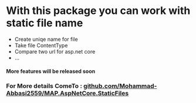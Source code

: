 # With this package you can work with static file name
* Create uniqe name for file
* Take file ContentType
* Compare two url for asp.net core
* ...
#### More features will be released soon
### For More details ComeTo : [github.com/Mohammad-Abbasi2559/MAP.AspNetCore.StaticFiles](https://github.com/Mohammad-Abbasi2559/MAP.AspNetCore.StaticFiles)
